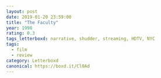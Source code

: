 ```yaml
---
layout: post 
date: 2019-01-20 23:59:00
title: "The Faculty"
year: 1998
rating: 0.3
tags_letterboxd: narrative, shudder, streaming, HDTV, NYC
tags:
  - film
  - review
category: Letterboxd
canonical: https://boxd.it/Cl0Ad
---
```

